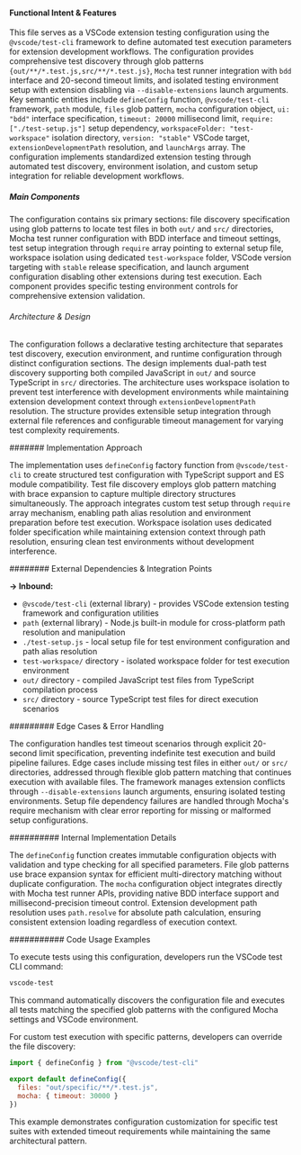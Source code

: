 <!-- CACHE_METADATA_START -->
<!-- Source File: {PROJECT_ROOT}/.knowledge/git-clones/cline/.vscode-test.mjs -->
<!-- Cached On: 2025-07-09T04:49:03.043603 -->
<!-- Source Modified: 2025-06-27T12:14:47.909889 -->
<!-- Cache Version: 1.0 -->
<!-- CACHE_METADATA_END -->

#### Functional Intent & Features

This file serves as a VSCode extension testing configuration using the `@vscode/test-cli` framework to define automated test execution parameters for extension development workflows. The configuration provides comprehensive test discovery through glob patterns `{out/**/*.test.js,src/**/*.test.js}`, `Mocha` test runner integration with `bdd` interface and 20-second timeout limits, and isolated testing environment setup with extension disabling via `--disable-extensions` launch arguments. Key semantic entities include `defineConfig` function, `@vscode/test-cli` framework, `path` module, `files` glob pattern, `mocha` configuration object, `ui: "bdd"` interface specification, `timeout: 20000` millisecond limit, `require: ["./test-setup.js"]` setup dependency, `workspaceFolder: "test-workspace"` isolation directory, `version: "stable"` VSCode target, `extensionDevelopmentPath` resolution, and `launchArgs` array. The configuration implements standardized extension testing through automated test discovery, environment isolation, and custom setup integration for reliable development workflows.

##### Main Components

The configuration contains six primary sections: file discovery specification using glob patterns to locate test files in both `out/` and `src/` directories, Mocha test runner configuration with BDD interface and timeout settings, test setup integration through `require` array pointing to external setup file, workspace isolation using dedicated `test-workspace` folder, VSCode version targeting with `stable` release specification, and launch argument configuration disabling other extensions during test execution. Each component provides specific testing environment controls for comprehensive extension validation.

###### Architecture & Design

The configuration follows a declarative testing architecture that separates test discovery, execution environment, and runtime configuration through distinct configuration sections. The design implements dual-path test discovery supporting both compiled JavaScript in `out/` and source TypeScript in `src/` directories. The architecture uses workspace isolation to prevent test interference with development environments while maintaining extension development context through `extensionDevelopmentPath` resolution. The structure provides extensible setup integration through external file references and configurable timeout management for varying test complexity requirements.

####### Implementation Approach

The implementation uses `defineConfig` factory function from `@vscode/test-cli` to create structured test configuration with TypeScript support and ES module compatibility. Test file discovery employs glob pattern matching with brace expansion to capture multiple directory structures simultaneously. The approach integrates custom test setup through `require` array mechanism, enabling path alias resolution and environment preparation before test execution. Workspace isolation uses dedicated folder specification while maintaining extension context through path resolution, ensuring clean test environments without development interference.

######## External Dependencies & Integration Points

**→ Inbound:**
- `@vscode/test-cli` (external library) - provides VSCode extension testing framework and configuration utilities
- `path` (external library) - Node.js built-in module for cross-platform path resolution and manipulation
- `./test-setup.js` - local setup file for test environment configuration and path alias resolution
- `test-workspace/` directory - isolated workspace folder for test execution environment
- `out/` directory - compiled JavaScript test files from TypeScript compilation process
- `src/` directory - source TypeScript test files for direct execution scenarios

######### Edge Cases & Error Handling

The configuration handles test timeout scenarios through explicit 20-second limit specification, preventing indefinite test execution and build pipeline failures. Edge cases include missing test files in either `out/` or `src/` directories, addressed through flexible glob pattern matching that continues execution with available files. The framework manages extension conflicts through `--disable-extensions` launch arguments, ensuring isolated testing environments. Setup file dependency failures are handled through Mocha's require mechanism with clear error reporting for missing or malformed setup configurations.

########## Internal Implementation Details

The `defineConfig` function creates immutable configuration objects with validation and type checking for all specified parameters. File glob patterns use brace expansion syntax for efficient multi-directory matching without duplicate configuration. The `mocha` configuration object integrates directly with Mocha test runner APIs, providing native BDD interface support and millisecond-precision timeout control. Extension development path resolution uses `path.resolve` for absolute path calculation, ensuring consistent extension loading regardless of execution context.

########### Code Usage Examples

To execute tests using this configuration, developers run the VSCode test CLI command:

```bash
vscode-test
```

This command automatically discovers the configuration file and executes all tests matching the specified glob patterns with the configured Mocha settings and VSCode environment.

For custom test execution with specific patterns, developers can override the file discovery:

```javascript
import { defineConfig } from "@vscode/test-cli"

export default defineConfig({
  files: "out/specific/**/*.test.js",
  mocha: { timeout: 30000 }
})
```

This example demonstrates configuration customization for specific test suites with extended timeout requirements while maintaining the same architectural pattern.